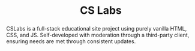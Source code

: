 <h1 align="center">CS Labs</h1>

###
CSLabs is a full-stack educational site project using purely vanilla HTML, CSS, and JS. Self-developed with moderation through a third-party client, ensuring needs are met through consistent updates.
